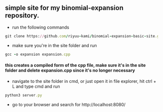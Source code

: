 ## simple site for my binomial-expansion repository.


- run the following commands
```ruby
git clone https://github.com/riyuu-kami/binomial-expansion-basic-site.git
```
- make sure you're in the site folder and run
```ruby
gcc -o expansion expansion.cpp
```

#### this creates a compiled form of the cpp file, make sure it's in the site folder and delete expansion.cpp since it's no longer necessary

- navigate to the site folder in cmd, or just open it in file explorer, hit ctrl + L and type cmd and run
```ruby
python3 server.py
```
- go to your browser and search for http://localhost:8080/
